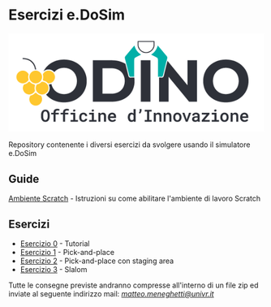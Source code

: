 # Esercizi e.DoSim

<p align="center">
  <img src="assets/odino_logo.png" />
</p>


Repository contenente i diversi esercizi da svolgere usando il simulatore e.DoSim

## Guide

[Ambiente Scratch](scratch_tutorial.md) - Istruzioni su come abilitare l'ambiente di lavoro Scratch

## Esercizi

- [Esercizio 0](esercizi/esercizio_0.md) - Tutorial
- [Esercizio 1](esercizi/esercizio_1.md) - Pick-and-place
- [Esercizio 2](esercizi/esercizio_2.md) - Pick-and-place con staging area
- [Esercizio 3](esercizi/esercizio_3.md) - Slalom

Tutte le consegne previste andranno compresse all'interno di un file zip ed inviate al seguente indirizzo mail: *matteo.meneghetti@univr.it*